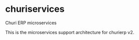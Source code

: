 # churiservices
Churi ERP microservices

This is the microservices support architecture for churierp v2.
